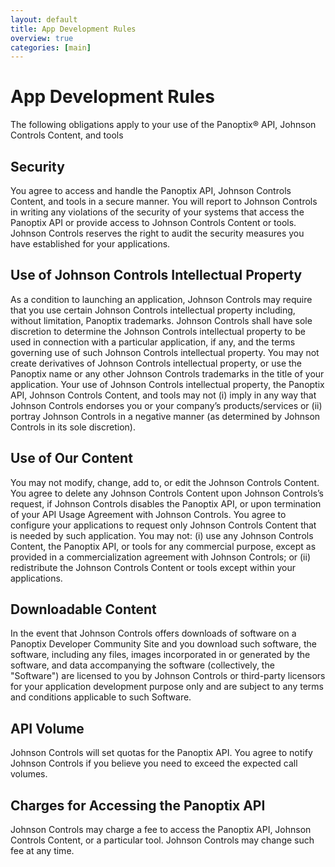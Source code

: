 ```yaml
---
layout: default 
title: App Development Rules 
overview: true
categories: [main]
--- 
```

# App Development Rules

The following obligations apply to your use of the Panoptix® API, Johnson Controls Content, and tools
 
## Security
 
You agree to access and handle the Panoptix API, Johnson Controls Content, and tools in a secure manner. You will report to Johnson Controls in writing any violations of the security of your systems that access the Panoptix API or provide access to Johnson Controls Content or tools. Johnson Controls reserves the right to audit the security measures you have established for your applications.
 
## Use of Johnson Controls Intellectual Property
 
As a condition to launching an application, Johnson Controls may require that you use certain Johnson Controls intellectual property including, without limitation, Panoptix trademarks. Johnson Controls shall have sole discretion to determine the Johnson Controls intellectual property to be used in connection with a particular application, if any, and the terms governing use of such Johnson Controls intellectual property. You may not create derivatives of Johnson Controls intellectual property, or use the Panoptix name or any other Johnson Controls trademarks in the title of your application. Your use of Johnson Controls intellectual property, the Panoptix API, Johnson Controls Content, and tools may not (i) imply in any way that Johnson Controls endorses you or your company’s products/services or (ii) portray Johnson Controls in a negative manner (as determined by Johnson Controls in its sole discretion).
 
## Use of Our Content
 
You may not modify, change, add to, or edit the Johnson Controls Content. You agree to delete any Johnson Controls Content upon Johnson Controls’s request, if Johnson Controls disables the Panoptix API, or upon termination of your API Usage Agreement with Johnson Controls. You agree to configure your applications to request only Johnson Controls Content that is needed by such application. You may not: (i) use any Johnson Controls Content, the Panoptix API, or tools for any commercial purpose, except as provided in a commercialization agreement with Johnson Controls; or (ii) redistribute the Johnson Controls Content or tools except within your applications.
 
## Downloadable Content
 
In the event that Johnson Controls offers downloads of software on a Panoptix Developer Community Site and you download such software, the software, including any files, images incorporated in or generated by the software, and data accompanying the software (collectively, the "Software") are licensed to you by Johnson Controls or third-party licensors for your application development purpose only and are subject to any terms and conditions applicable to such Software.
 
## API Volume
 
Johnson Controls will set quotas for the Panoptix API. You agree to notify Johnson Controls if you believe you need to exceed the expected call volumes.
 
## Charges for Accessing the Panoptix API
 
Johnson Controls may charge a fee to access the Panoptix API, Johnson Controls Content, or a particular tool. Johnson Controls may change such fee at any time.